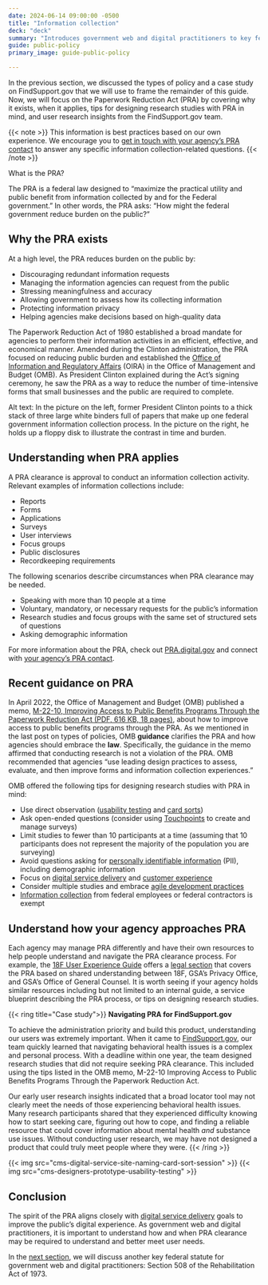 ```yaml
---
date: 2024-06-14 09:00:00 -0500
title: "Information collection"
deck: "deck"
summary: "Introduces government web and digital practitioners to key federal statutes, starting with the Paperwork Reduction Act."
guide: public-policy
primary_image: guide-public-policy

---
```

In the previous section, we discussed the types of policy and a case study on FindSupport.gov that we will use to frame the remainder of this guide. Now, we will focus on the Paperwork Reduction Act (PRA) by covering why it exists, when it applies, tips for designing research studies with PRA in mind, and user research insights from the FindSupport.gov team. 

{{< note >}} 
This information is best practices based on our own experience. We encourage you to [get in touch with your agency’s PRA contact](https://pra.digital.gov/contact/) to answer any specific information collection-related questions.
{{< /note >}}

What is the PRA?

The PRA is a federal law designed to “maximize the practical utility and public benefit from information collected by and for the Federal government.” In other words, the PRA asks: “How might the federal government reduce burden on the public?” 

## Why the PRA exists

At a high level, the PRA reduces burden on the public by:

- Discouraging redundant information requests
- Managing the information agencies can request from the public
- Stressing meaningfulness and accuracy
- Allowing government to assess how its collecting information
- Protecting information privacy
- Helping agencies make decisions based on high-quality data

The Paperwork Reduction Act of 1980 established a broad mandate for agencies to perform their information activities in an efficient, effective, and economical manner. Amended during the Clinton administration, the PRA focused on reducing public burden and established the [Office of Information and Regulatory Affairs](https://www.whitehouse.gov/omb/information-regulatory-affairs/) (OIRA) in the Office of Management and Budget (OMB). As President Clinton explained during the Act’s signing ceremony, he saw the PRA as a way to reduce the number of time-intensive forms that small businesses and the public are required to complete. 


Alt text: In the picture on the left, former President Clinton points to a thick stack of three large white binders full of papers that make up one federal government information collection process. In the picture on the right, he holds up a floppy disk to illustrate the contrast in time and burden.

## Understanding when PRA applies

A PRA clearance is approval to conduct an information collection activity. Relevant examples of information collections include:

- Reports
- Forms
- Applications
- Surveys
- User interviews
- Focus groups
- Public disclosures
- Recordkeeping requirements

The following scenarios describe circumstances when PRA clearance may be needed.

- Speaking with more than 10 people at a time
- Voluntary, mandatory, or necessary requests for the public’s information
- Research studies and focus groups with the same set of structured sets of questions
- Asking demographic information

For more information about the PRA, check out [PRA.digital.gov](https://pra.digital.gov/) and connect with [your agency’s PRA contact](https://pra.digital.gov/contact/).

## Recent guidance on PRA

In April 2022, the Office of Management and Budget (OMB) published a memo, [M-22-10, Improving Access to Public Benefits Programs Through the Paperwork Reduction Act (PDF, 616 KB, 18 pages)](https://www.whitehouse.gov/wp-content/uploads/2022/04/M-22-10.pdf), about how to improve access to public benefits programs through the PRA. As we mentioned in the last post on types of policies, OMB **guidance** clarifies the PRA and how agencies should embrace the **law**. Specifically, the guidance in the memo affirmed that conducting research is not a violation of the PRA. OMB recommended that agencies “use leading design practices to assess, evaluate, and then improve forms and information collection experiences.” 

OMB offered the following tips for designing research studies with PRA in mind:

- Use direct observation ([usability testing](https://digital.gov/topics/usability/) and [card sorts](https://methods.18f.gov/validate/card-sorting/))
- Ask open-ended questions (consider using [Touchpoints](https://touchpoints.digital.gov/) to create and manage surveys)
- Limit studies to fewer than 10 participants at a time (assuming that 10 participants does not represent the majority of the population you are surveying)
- Avoid questions asking for [personally identifiable information](https://digital.gov/topics/privacy/) (PII), including demographic information
- Focus on [digital service delivery](https://digital.gov/topics/digital-service-delivery/) and [customer experience](https://digital.gov/topics/customer-experience/)
- Consider multiple studies and embrace [agile development practices](https://digital.gov/topics/product-and-project-management/)
- [Information collection](https://digital.gov/topics/information-collection/) from federal employees or federal contractors is exempt

## Understand how your agency approaches PRA

Each agency may manage PRA differently and have their own resources to help people understand and navigate the PRA clearance process. For example, the [18F User Experience Guide](https://guides.18f.gov/ux-guide/) offers a [legal section](https://ux-guide.18f.gov/research/legal/#pra-clearance-considerations) that covers the PRA based on shared understanding between 18F, GSA’s Privacy Office, and GSA’s Office of General Counsel. It is worth seeing if your agency holds similar resources including but not limited to an internal guide, a service blueprint describing the PRA process, or tips on designing research studies.


{{< ring title="Case study">}}
**Navigating PRA for FindSupport.gov**

To achieve the administration priority and build this product, understanding our users was extremely important. When it came to [FindSupport.gov](https://www.samhsa.gov/find-support), our team quickly learned that navigating behavioral health issues is a complex and personal process. With a deadline within one year, the team designed research studies that did not require seeking PRA clearance. This included using the tips listed in the OMB memo, M-22-10 Improving Access to Public Benefits Programs Through the Paperwork Reduction Act.

Our early user research insights indicated that a broad locator tool may not clearly meet the needs of those experiencing behavioral health issues. Many research participants shared that they experienced difficulty knowing how to start seeking care, figuring out how to cope, and finding a reliable resource that could cover information about mental health *and* substance use issues. Without conducting user research, we may have not designed a product that could truly meet people where they were. 
{{< /ring >}}

{{< img src="cms-digital-service-site-naming-card-sort-session" >}} {{< img src="cms-designers-prototype-usability-testing" >}}

## Conclusion

The spirit of the PRA aligns closely with [digital service delivery](https://digital.gov/resources/delivering-digital-first-public-experience/) goals to improve the public’s digital experience. As government web and digital practitioners, it is important to understand how and when PRA clearance may be required to understand and better meet user needs.

In the [next section](#), we will discuss another key federal statute for government web and digital practitioners: Section 508 of the Rehabilitation Act of 1973.
